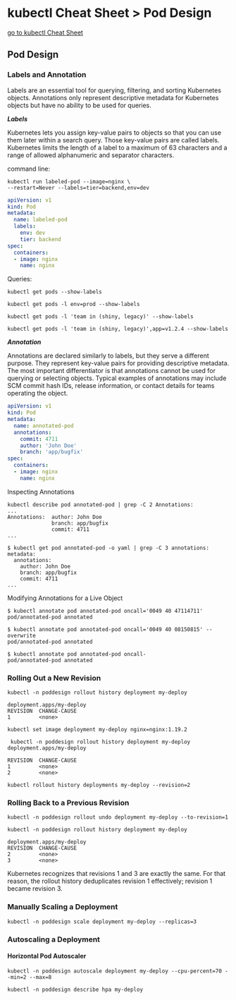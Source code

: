 # kubectl Cheat Sheet > Pod Design

[go to kubectl Cheat Sheet](cheat-sheet-kubectl.md)

## Pod Design

### Labels and Annotation

Labels are an essential tool for querying, filtering, and sorting Kubernetes objects. Annotations only represent descriptive metadata for Kubernetes objects but have no ability to be used for queries.

___Labels___

Kubernetes lets you assign key-value pairs to objects so that you can use them later within a search query. Those key-value pairs are called labels. Kubernetes limits the length of a label to a maximum of 63 characters and a range of allowed alphanumeric and separator characters.

command line:

```text
kubectl run labeled-pod --image=nginx \
--restart=Never --labels=tier=backend,env=dev
```

```yaml
apiVersion: v1
kind: Pod
metadata:
  name: labeled-pod
  labels:
    env: dev
    tier: backend
spec:
  containers:
  - image: nginx
    name: nginx
```

Queries:

```text
kubectl get pods --show-labels

kubectl get pods -l env=prod --show-labels

kubectl get pods -l 'team in (shiny, legacy)' --show-labels

kubectl get pods -l 'team in (shiny, legacy)',app=v1.2.4 --show-labels
```

___Annotation___

Annotations are declared similarly to labels, but they serve a different purpose. They represent key-value pairs for providing descriptive metadata. The most important differentiator is that annotations cannot be used for querying or selecting objects. Typical examples of annotations may include SCM commit hash IDs, release information, or contact details for teams operating the object.

```yaml
apiVersion: v1
kind: Pod
metadata:
  name: annotated-pod
  annotations:
    commit: 4711
    author: 'John Doe'
    branch: 'app/bugfix'
spec:
  containers:
  - image: nginx
    name: nginx
```

Inspecting Annotations

```text
kubectl describe pod annotated-pod | grep -C 2 Annotations:
...
Annotations:  author: John Doe
              branch: app/bugfix
              commit: 4711
...

$ kubectl get pod annotated-pod -o yaml | grep -C 3 annotations:
metadata:
  annotations:
    author: John Doe
    branch: app/bugfix
    commit: 4711
...
```

Modifying Annotations for a Live Object

```text
$ kubectl annotate pod annotated-pod oncall='0049 40 47114711'
pod/annotated-pod annotated

$ kubectl annotate pod annotated-pod oncall='0049 40 08150815' --overwrite
pod/annotated-pod annotated

$ kubectl annotate pod annotated-pod oncall-
pod/annotated-pod annotated
```

### Rolling Out a New Revision

```text
kubectl -n poddesign rollout history deployment my-deploy

deployment.apps/my-deploy
REVISION  CHANGE-CAUSE
1         <none>
```

```text
kubectl set image deployment my-deploy nginx=nginx:1.19.2
```

```text
 kubectl -n poddesign rollout history deployment my-deploy
deployment.apps/my-deploy

REVISION  CHANGE-CAUSE
1         <none>
2         <none>
```

```text
kubectl rollout history deployments my-deploy --revision=2
```

### Rolling Back to a Previous Revision

```text
kubectl -n poddesign rollout undo deployment my-deploy --to-revision=1
```

```text
kubectl -n poddesign rollout history deployment my-deploy

deployment.apps/my-deploy
REVISION  CHANGE-CAUSE
2         <none>
3         <none>
```

Kubernetes recognizes that revisions 1 and 3 are exactly the same. For that reason, the rollout history deduplicates revision 1 effectively; revision 1 became revision 3.

### Manually Scaling a Deployment

```text
kubectl -n poddesign scale deployment my-deploy --replicas=3
```

### Autoscaling a Deployment

#### Horizontal Pod Autoscaler

```text
kubectl -n poddesign autoscale deployment my-deploy --cpu-percent=70 --min=2 --max=8
```

```text
kubectl -n poddesign describe hpa my-deploy
```

